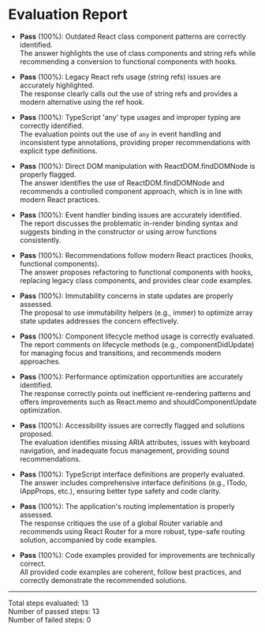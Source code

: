 # Evaluation Report

- **Pass** (100%): Outdated React class component patterns are correctly identified.  
  The answer highlights the use of class components and string refs while recommending a conversion to functional components with hooks.

- **Pass** (100%): Legacy React refs usage (string refs) issues are accurately highlighted.  
  The response clearly calls out the use of string refs and provides a modern alternative using the ref hook.

- **Pass** (100%): TypeScript 'any' type usages and improper typing are correctly identified.  
  The evaluation points out the use of `any` in event handling and inconsistent type annotations, providing proper recommendations with explicit type definitions.

- **Pass** (100%): Direct DOM manipulation with ReactDOM.findDOMNode is properly flagged.  
  The answer identifies the use of ReactDOM.findDOMNode and recommends a controlled component approach, which is in line with modern React practices.

- **Pass** (100%): Event handler binding issues are accurately identified.  
  The report discusses the problematic in-render binding syntax and suggests binding in the constructor or using arrow functions consistently.

- **Pass** (100%): Recommendations follow modern React practices (hooks, functional components).  
  The answer proposes refactoring to functional components with hooks, replacing legacy class components, and provides clear code examples.

- **Pass** (100%): Immutability concerns in state updates are properly assessed.  
  The proposal to use immutability helpers (e.g., immer) to optimize array state updates addresses the concern effectively.

- **Pass** (100%): Component lifecycle method usage is correctly evaluated.  
  The report comments on lifecycle methods (e.g., componentDidUpdate) for managing focus and transitions, and recommends modern approaches.

- **Pass** (100%): Performance optimization opportunities are accurately identified.  
  The response correctly points out inefficient re-rendering patterns and offers improvements such as React.memo and shouldComponentUpdate optimization.

- **Pass** (100%): Accessibility issues are correctly flagged and solutions proposed.  
  The evaluation identifies missing ARIA attributes, issues with keyboard navigation, and inadequate focus management, providing sound recommendations.

- **Pass** (100%): TypeScript interface definitions are properly evaluated.  
  The answer includes comprehensive interface definitions (e.g., ITodo, IAppProps, etc.), ensuring better type safety and code clarity.

- **Pass** (100%): The application's routing implementation is properly assessed.  
  The response critiques the use of a global Router variable and recommends using React Router for a more robust, type-safe routing solution, accompanied by code examples.

- **Pass** (100%): Code examples provided for improvements are technically correct.  
  All provided code examples are coherent, follow best practices, and correctly demonstrate the recommended solutions.

---

Total steps evaluated: 13  
Number of passed steps: 13  
Number of failed steps: 0
